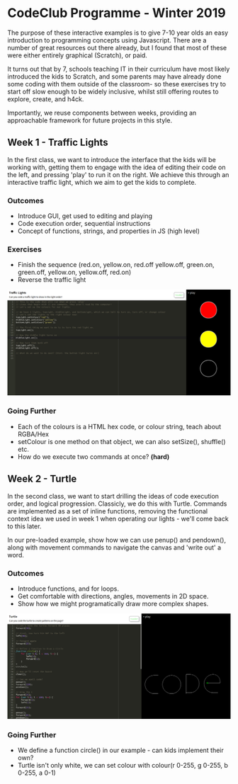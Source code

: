 # CodeClub Programme - Winter 2019

The purpose of these interactive examples is to give 7-10 year olds an easy introduction to programming
concepts using Javascript. There are a number of great resources out there already, but I found that most 
of these were either entirely graphical (Scratch), or paid.

It turns out that by 7, schools teaching IT in their curriculum have most likely introduced the kids to
Scratch, and some parents may have already done some coding with them outside of the classroom- so these exercises try to start off slow
enough to be widely inclusive, whilst still offering routes to explore, create, and h4ck.

Importantly, we reuse components between weeks, providing an approachable framework for future projects in this style.

## Week 1 - Traffic Lights

In the first class, we want to introduce the interface that the kids will be working with, getting them to engage
with the idea of editing their code on the left, and pressing 'play' to run it on the right. We achieve this through
an interactive traffic light, which we aim to get the kids to complete.

### Outcomes
* Introduce GUI, get used to editing and playing
* Code execution order, sequential instructions
* Concept of functions, strings, and properties in JS (high level)

### Exercises
* Finish the sequence (red.on, yellow.on, red.off yellow.off, green.on, green.off, yellow.on, yellow.off, red.on)
* Reverse the traffic light

![Week One](static/week1.png)

### Going Further
* Each of the colours is a HTML hex code, or colour string, teach about RGBA/Hex
* setColour is one method on that object, we can also setSize(), shuffle() etc.
* How do we execute two commands at once? **(hard)**

## Week 2 - Turtle

In the second class, we want to start drilling the ideas of code execution order, and logical progression. Classicly,
we do this with Turtle. Commands are implemented as a set of inline functions, removing the functional context idea we used in
week 1 when operating our lights - we'll come back to this later.

In our pre-loaded example, show how we can use penup() and pendown(), along with movement commands to navigate the canvas
and 'write out' a word.

### Outcomes
* Introduce functions, and for loops.
* Get comfortable with directions, angles, movements in 2D space.
* Show how we might programatically draw more complex shapes.

![Week Two](static/week2.png)

### Going Further
* We define a function circle() in our example - can kids implement their own?
* Turtle isn't only white, we can set colour with colour(r 0-255, g 0-255, b 0-255, a 0-1)